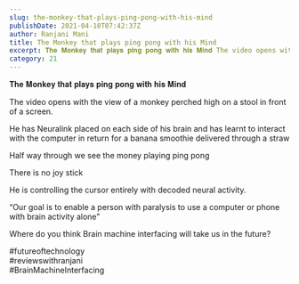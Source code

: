```yaml
---
slug: the-monkey-that-plays-ping-pong-with-his-mind
publishDate: 2021-04-10T07:42:37Z
author: Ranjani Mani
title: The Monkey that plays ping pong with his Mind 
excerpt: 𝐓𝐡𝐞 𝐌𝐨𝐧𝐤𝐞𝐲 𝐭𝐡𝐚𝐭 𝐩𝐥𝐚𝐲𝐬 𝐩𝐢𝐧𝐠 𝐩𝐨𝐧𝐠 𝐰𝐢𝐭𝐡 𝐡𝐢𝐬 𝐌𝐢𝐧𝐝 The video opens with the view of a monkey perched high on a stool in front of a screen. He has Neuralink placed on each side of his brain and has learnt to interact with the computer in return for a banana smoothie delivered through a  ... 
category: 21
---
```


𝐓𝐡𝐞 𝐌𝐨𝐧𝐤𝐞𝐲 𝐭𝐡𝐚𝐭 𝐩𝐥𝐚𝐲𝐬 𝐩𝐢𝐧𝐠 𝐩𝐨𝐧𝐠 𝐰𝐢𝐭𝐡 𝐡𝐢𝐬 𝐌𝐢𝐧𝐝

The video opens with the view of a monkey perched high on a stool in front of a screen.

He has Neuralink placed on each side of his brain and has learnt to interact with the computer in return for a banana smoothie delivered through a straw

Half way through we see the money playing ping pong

There is no joy stick

He is controlling the cursor entirely with decoded neural activity.

“Our goal is to enable a person with paralysis to use a computer or phone with brain activity alone”

Where do you think Brain machine interfacing will take us in the future?

#futureoftechnology  
#reviewswithranjani  
#BrainMachineInterfacing